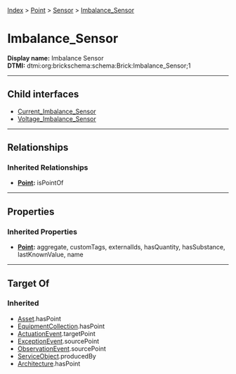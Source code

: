 [Index](../../../Index.md) > [Point](../../Point.md) > [Sensor](../Sensor.md) > [Imbalance_Sensor](#)
# Imbalance_Sensor

**Display name:** Imbalance Sensor<br />
**DTMI:** dtmi:org:brickschema:schema:Brick:Imbalance_Sensor;1

---

## Child interfaces
* [Current_Imbalance_Sensor](Current_Imbalance_Sensor.md)
* [Voltage_Imbalance_Sensor](Voltage_Imbalance_Sensor.md)

---

## Relationships

### Inherited Relationships
* **[Point](../../Point.md):** isPointOf

---

## Properties

### Inherited Properties
* **[Point](../../Point.md):** aggregate, customTags, externalIds, hasQuantity, hasSubstance, lastKnownValue, name

---

## Target Of
### Inherited
* [Asset](../../../Asset/Asset.md).hasPoint
* [EquipmentCollection](../../../Collection/EquipmentCollection.md).hasPoint
* [ActuationEvent](../../../Event/PointEvent/ActuationEvent.md).targetPoint
* [ExceptionEvent](../../../Event/PointEvent/ExceptionEvent.md).sourcePoint
* [ObservationEvent](../../../Event/PointEvent/ObservationEvent.md).sourcePoint
* [ServiceObject](../../../Information/ServiceObject/ServiceObject.md).producedBy
* [Architecture](../../../Space/Architecture/Architecture.md).hasPoint
